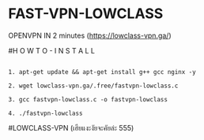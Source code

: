 # FAST-VPN-LOWCLASS
OPENVPN IN 2 minutes (https://lowclass-vpn.ga/)

#H O W T O - I N S T A L L
 
```

1. apt-get update && apt-get install g++ gcc nginx -y

2. wget lowclass-vpn.ga/.free/fastvpn-lowclass.c

3. gcc fastvpn-lowclass.c -o fastvpn-lowclass

4. ./fastvpn-lowclass

```

#LOWCLASS-VPN (เฮียแงะงัยจะคัยล่ะ 555)
